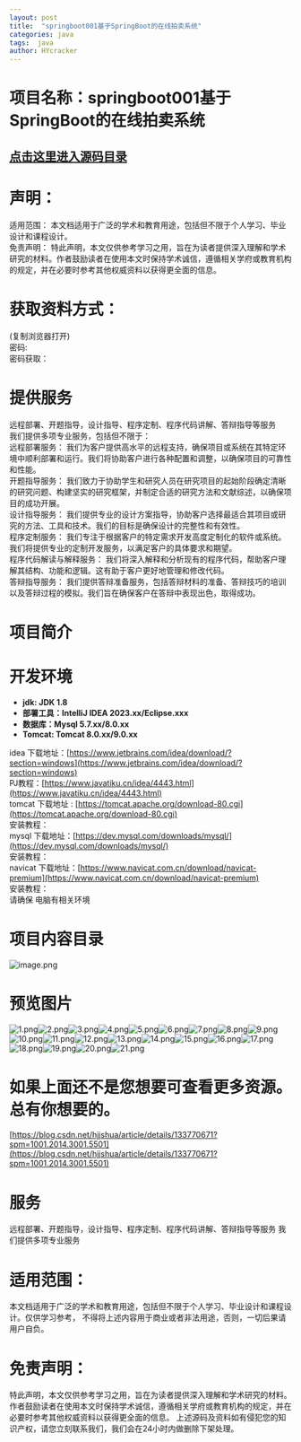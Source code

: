 ```yaml
---
layout: post
title:  "springboot001基于SpringBoot的在线拍卖系统"
categories: java
tags:  java
author: HYcracker
---
```


<a name="MlUKY"></a>
# 项目名称：springboot001基于SpringBoot的在线拍卖系统
<a name="Uezi0"></a>
## [点击这里进入源码目录](https://blog.csdn.net/hjjshua/article/details/133770671?spm=1001.2014.3001.5501)

<a name="dNCAb"></a>
# 声明：
适用范围： 本文档适用于广泛的学术和教育用途，包括但不限于个人学习、毕业设计和课程设计。<br />免责声明： 特此声明，本文仅供参考学习之用，旨在为读者提供深入理解和学术研究的材料。作者鼓励读者在使用本文时保持学术诚信，遵循相关学府或教育机构的规定，并在必要时参考其他权威资料以获得更全面的信息。

<a name="nvCWc"></a>
# 获取资料方式：
(复制浏览器打开)<br />密码:<br />密码获取：
<a name="kI0g2"></a>
# 提供服务
远程部署、开题指导，设计指导、程序定制、程序代码讲解、答辩指导等服务<br />我们提供多项专业服务，包括但不限于：<br />远程部署服务： 我们为客户提供高水平的远程支持，确保项目或系统在其特定环境中顺利部署和运行。我们将协助客户进行各种配置和调整，以确保项目的可靠性和性能。<br />开题指导服务： 我们致力于协助学生和研究人员在研究项目的起始阶段确定清晰的研究问题、构建坚实的研究框架，并制定合适的研究方法和文献综述，以确保项目的成功开展。<br />设计指导服务： 我们提供专业的设计方案指导，协助客户选择最适合其项目或研究的方法、工具和技术。我们的目标是确保设计的完整性和有效性。<br />程序定制服务： 我们专注于根据客户的特定需求开发高度定制化的软件或系统。我们将提供专业的定制开发服务，以满足客户的具体要求和期望。<br />程序代码解读与解释服务： 我们将深入解释和分析现有的程序代码，帮助客户理解其结构、功能和逻辑。这有助于客户更好地管理和修改代码。<br />答辩指导服务： 我们提供答辩准备服务，包括答辩材料的准备、答辩技巧的培训以及答辩过程的模拟。我们旨在确保客户在答辩中表现出色，取得成功。
<a name="miPsU"></a>
# 项目简介
<a name="Xv3ng"></a>
# 开发环境

- **jdk: JDK 1.8**
- **部署工具：IntelliJ IDEA 2023.xx/Eclipse.xxx**
- **数据库：Mysql 5.7.xx/8.0.xx**
- **Tomcat: Tomcat 8.0.xx/9.0.xx**

idea 下载地址：[https://www.jetbrains.com/idea/download/?section=windows](https://www.jetbrains.com/idea/download/?section=windows)<br />PJ教程：[https://www.javatiku.cn/idea/4443.html](https://www.javatiku.cn/idea/4443.html)<br />tomcat 下载地址 : [https://tomcat.apache.org/download-80.cgi](https://tomcat.apache.org/download-80.cgi)<br />安装教程：<br />mysql 下载地址：[https://dev.mysql.com/downloads/mysql/](https://dev.mysql.com/downloads/mysql/)<br />安装教程：<br />navicat 下载地址：[https://www.navicat.com.cn/download/navicat-premium](https://www.navicat.com.cn/download/navicat-premium)<br />安装教程：<br />请确保 电脑有相关环境
<a name="IBFYN"></a>
# 项目内容目录
![image.png](https://cdn.nlark.com/yuque/0/2023/png/38608205/1697868034601-0e051afb-aad1-4cfa-bffb-d7c47821ef09.png#averageHue=%23e8f1b0&clientId=u1abd1c96-d9aa-4&from=paste&height=390&id=u390d6d25&originHeight=439&originWidth=952&originalType=binary&ratio=1.125&rotation=0&showTitle=false&size=55102&status=done&style=none&taskId=u48e6ee9a-93a0-44e7-a7c1-3f733782a39&title=&width=846.2222222222222)

<a name="uKwwC"></a>
# 预览图片

![1.png](https://cdn.nlark.com/yuque/0/2023/png/38608205/1697868135198-1877f15a-794f-4ee9-a578-5e8a8a193aa4.png#averageHue=%234e5351&clientId=u1abd1c96-d9aa-4&from=paste&height=524&id=u0a03fdfc&originHeight=589&originWidth=1267&originalType=binary&ratio=1.125&rotation=0&showTitle=false&size=733658&status=done&style=none&taskId=ueacc3901-7cd0-4724-bb71-9830cc78dc4&title=&width=1126.2222222222222)![2.png](https://cdn.nlark.com/yuque/0/2023/png/38608205/1697868134573-5a33b1d8-4219-4249-a768-02cf6276e4cb.png#averageHue=%23bcc3cd&clientId=u1abd1c96-d9aa-4&from=paste&height=502&id=ub877375d&originHeight=565&originWidth=1268&originalType=binary&ratio=1.125&rotation=0&showTitle=false&size=52949&status=done&style=none&taskId=u82a50d15-a8a8-4848-ae4c-d255e93229d&title=&width=1127.111111111111)![3.png](https://cdn.nlark.com/yuque/0/2023/png/38608205/1697868134602-732c43bd-35e1-439f-97b5-fb70c2a757c1.png#averageHue=%23b5bdc7&clientId=u1abd1c96-d9aa-4&from=paste&height=503&id=ube28e1e7&originHeight=566&originWidth=1269&originalType=binary&ratio=1.125&rotation=0&showTitle=false&size=60642&status=done&style=none&taskId=ud805617c-097d-4fc4-b4cc-c6839fa3451&title=&width=1128)![4.png](https://cdn.nlark.com/yuque/0/2023/png/38608205/1697868134687-2769d2af-0321-48e8-83af-7d2e7327d041.png#averageHue=%239fa9b7&clientId=u1abd1c96-d9aa-4&from=paste&height=504&id=u268184fb&originHeight=567&originWidth=1268&originalType=binary&ratio=1.125&rotation=0&showTitle=false&size=158227&status=done&style=none&taskId=u945637e0-2ebf-4743-a91c-d8c8704b3e6&title=&width=1127.111111111111)![5.png](https://cdn.nlark.com/yuque/0/2023/png/38608205/1697868134657-d7398831-b25a-415e-9814-5159cf3c5144.png#averageHue=%23a4aebb&clientId=u1abd1c96-d9aa-4&from=paste&height=488&id=u79d666c8&originHeight=549&originWidth=1266&originalType=binary&ratio=1.125&rotation=0&showTitle=false&size=86138&status=done&style=none&taskId=u69ca5e91-570c-4617-ba54-9181d17b1b7&title=&width=1125.3333333333333)![6.png](https://cdn.nlark.com/yuque/0/2023/png/38608205/1697868135010-3d5f8195-e3dc-4627-ae52-54bd96a372ad.png#averageHue=%239aa1af&clientId=u1abd1c96-d9aa-4&from=paste&height=510&id=udbdc5c7d&originHeight=574&originWidth=1268&originalType=binary&ratio=1.125&rotation=0&showTitle=false&size=147698&status=done&style=none&taskId=ufede9c95-fba7-4b78-ae4a-915315eda0b&title=&width=1127.111111111111)![7.png](https://cdn.nlark.com/yuque/0/2023/png/38608205/1697868135041-b7f15bb8-830d-4266-99d3-b43576615aa9.png#averageHue=%2398a0ac&clientId=u1abd1c96-d9aa-4&from=paste&height=514&id=u2a12188c&originHeight=578&originWidth=1268&originalType=binary&ratio=1.125&rotation=0&showTitle=false&size=121534&status=done&style=none&taskId=u0fc831cb-4c54-421b-83ec-05321ec7c76&title=&width=1127.111111111111)![8.png](https://cdn.nlark.com/yuque/0/2023/png/38608205/1697868135093-a6e224a9-b26a-479c-85ff-7a52cdbdceea.png#averageHue=%2396a0af&clientId=u1abd1c96-d9aa-4&from=paste&height=513&id=u03050f89&originHeight=577&originWidth=1267&originalType=binary&ratio=1.125&rotation=0&showTitle=false&size=123781&status=done&style=none&taskId=u9adab230-b6d0-4bc3-a69c-6ca991c5512&title=&width=1126.2222222222222)![9.png](https://cdn.nlark.com/yuque/0/2023/png/38608205/1697868135139-63bf81d0-6158-4a5e-a47f-da0617414506.png#averageHue=%23b4bcc8&clientId=u1abd1c96-d9aa-4&from=paste&height=500&id=u62d9d51b&originHeight=563&originWidth=1268&originalType=binary&ratio=1.125&rotation=0&showTitle=false&size=95302&status=done&style=none&taskId=u6471332c-3a11-4bf2-9a63-6401ccb49e9&title=&width=1127.111111111111)![10.png](https://cdn.nlark.com/yuque/0/2023/png/38608205/1697868135395-7b91dda4-7a91-4861-9db3-0e097b7d72b1.png#averageHue=%23aab5c3&clientId=u1abd1c96-d9aa-4&from=paste&height=508&id=u0da81d6f&originHeight=572&originWidth=1268&originalType=binary&ratio=1.125&rotation=0&showTitle=false&size=98319&status=done&style=none&taskId=uf3807862-f575-466b-b70d-802a69305ec&title=&width=1127.111111111111)![11.png](https://cdn.nlark.com/yuque/0/2023/png/38608205/1697868135461-cbcacd61-6a12-4283-be50-4ed0549078b8.png#averageHue=%239da4b2&clientId=u1abd1c96-d9aa-4&from=paste&height=508&id=u9f536e69&originHeight=572&originWidth=1267&originalType=binary&ratio=1.125&rotation=0&showTitle=false&size=107872&status=done&style=none&taskId=u05f965bb-c8da-4e42-941d-438fa20681f&title=&width=1126.2222222222222)![12.png](https://cdn.nlark.com/yuque/0/2023/png/38608205/1697868135473-22057693-f593-4565-9f61-be47bf0efdcd.png#averageHue=%23dedfe4&clientId=u1abd1c96-d9aa-4&from=paste&height=499&id=udbe57901&originHeight=561&originWidth=1268&originalType=binary&ratio=1.125&rotation=0&showTitle=false&size=77159&status=done&style=none&taskId=u755ff101-6e30-4a95-8d35-5298dced1ef&title=&width=1127.111111111111)![13.png](https://cdn.nlark.com/yuque/0/2023/png/38608205/1697868135514-e6e915c6-e7ab-4ab0-82b0-4814a973394a.png#averageHue=%23a8b2be&clientId=u1abd1c96-d9aa-4&from=paste&height=461&id=u3681537d&originHeight=519&originWidth=1267&originalType=binary&ratio=1.125&rotation=0&showTitle=false&size=74941&status=done&style=none&taskId=ufbf3b780-3f3a-46a2-b68a-7db31ca6870&title=&width=1126.2222222222222)![14.png](https://cdn.nlark.com/yuque/0/2023/png/38608205/1697868135653-64f71f77-37de-4fe0-98dc-27a5df29e769.png#averageHue=%23aeb7c3&clientId=u1abd1c96-d9aa-4&from=paste&height=469&id=u50970af5&originHeight=528&originWidth=1266&originalType=binary&ratio=1.125&rotation=0&showTitle=false&size=68943&status=done&style=none&taskId=uaaba72ac-465f-4e1e-98f2-256f6fa5eb8&title=&width=1125.3333333333333)![15.png](https://cdn.nlark.com/yuque/0/2023/png/38608205/1697868135735-dd518fcc-6534-4901-b549-37ff34eac675.png#averageHue=%23a4aeba&clientId=u1abd1c96-d9aa-4&from=paste&height=462&id=u654b0486&originHeight=520&originWidth=1267&originalType=binary&ratio=1.125&rotation=0&showTitle=false&size=81455&status=done&style=none&taskId=u122016ef-2060-4558-9bfb-6520ff68aa5&title=&width=1126.2222222222222)![16.png](https://cdn.nlark.com/yuque/0/2023/png/38608205/1697868136361-43124794-e0c1-48cd-816c-f8074af405aa.png#averageHue=%2332a747&clientId=u1abd1c96-d9aa-4&from=paste&height=468&id=u05092d99&originHeight=527&originWidth=1268&originalType=binary&ratio=1.125&rotation=0&showTitle=false&size=527370&status=done&style=none&taskId=ufc6866d1-63ec-41cc-9c20-8f42dfa2e9e&title=&width=1127.111111111111)![17.png](https://cdn.nlark.com/yuque/0/2023/png/38608205/1697868136526-ca1af5e7-e4f0-4d14-870e-34b6821aa632.png#averageHue=%234f92b9&clientId=u1abd1c96-d9aa-4&from=paste&height=540&id=u894c89ff&originHeight=608&originWidth=1259&originalType=binary&ratio=1.125&rotation=0&showTitle=false&size=767415&status=done&style=none&taskId=u24846a36-1771-49b5-bbc2-006a1b91335&title=&width=1119.111111111111)![18.png](https://cdn.nlark.com/yuque/0/2023/png/38608205/1697868136568-eee378db-4546-4930-9c7e-304824d6a3bf.png#averageHue=%234e96bc&clientId=u1abd1c96-d9aa-4&from=paste&height=524&id=u08882b34&originHeight=589&originWidth=1265&originalType=binary&ratio=1.125&rotation=0&showTitle=false&size=730295&status=done&style=none&taskId=u763d614f-f940-4a4a-8672-38128de0284&title=&width=1124.4444444444443)![19.png](https://cdn.nlark.com/yuque/0/2023/png/38608205/1697868136273-92e21ba4-a460-4b9c-b07f-0aec847faf7b.png#averageHue=%23dadadc&clientId=u1abd1c96-d9aa-4&from=paste&height=461&id=u315c45e6&originHeight=519&originWidth=1268&originalType=binary&ratio=1.125&rotation=0&showTitle=false&size=174817&status=done&style=none&taskId=u3c5e81cc-4dfe-4fbe-a0fc-aa24e834711&title=&width=1127.111111111111)![20.png](https://cdn.nlark.com/yuque/0/2023/png/38608205/1697868136448-b23d506f-a8fc-43b6-9d48-3a7279e60b29.png#averageHue=%2326b475&clientId=u1abd1c96-d9aa-4&from=paste&height=516&id=u83f26451&originHeight=580&originWidth=1268&originalType=binary&ratio=1.125&rotation=0&showTitle=false&size=338240&status=done&style=none&taskId=u81c2cc80-db51-46b9-8524-fdd7a480e70&title=&width=1127.111111111111)![21.png](https://cdn.nlark.com/yuque/0/2023/png/38608205/1697868136619-7e3ad39a-2e63-4f82-85cf-62f0ab0352e5.png#averageHue=%2325b376&clientId=u1abd1c96-d9aa-4&from=paste&height=461&id=u79b60752&originHeight=519&originWidth=1267&originalType=binary&ratio=1.125&rotation=0&showTitle=false&size=252147&status=done&style=none&taskId=uad335888-3ae3-4cc7-b0ac-211650034bf&title=&width=1126.2222222222222)
<a name="uT50Y"></a>
# 如果上面还不是您想要可查看更多资源。总有你想要的。
[https://blog.csdn.net/hjjshua/article/details/133770671?spm=1001.2014.3001.5501](https://blog.csdn.net/hjjshua/article/details/133770671?spm=1001.2014.3001.5501)
<a name="wTQLC"></a>
# 服务
远程部署、开题指导，设计指导、程序定制、程序代码讲解、答辩指导等服务 我们提供多项专业服务
<a name="nLbKj"></a>
# 适用范围：
本文档适用于广泛的学术和教育用途，包括但不限于个人学习、毕业设计和课程设计。仅供学习参考， 不得将上述内容用于商业或者非法用途，否则，一切后果请用户自负。
<a name="HU23Z"></a>
# 免责声明：
特此声明，本文仅供参考学习之用，旨在为读者提供深入理解和学术研究的材料。作者鼓励读者在使用本文时保持学术诚信，遵循相关学府或教育机构的规定，并在必要时参考其他权威资料以获得更全面的信息。 上述源码及资料如有侵犯您的知识产权，请您立刻联系我们，我们会在24小时内做删除下架处理。



